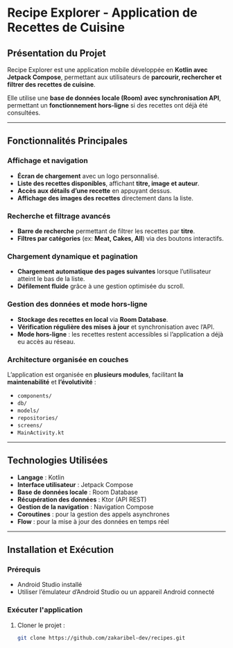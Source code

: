 #  Recipe Explorer - Application de Recettes de Cuisine

##  Présentation du Projet
Recipe Explorer est une application mobile développée en **Kotlin avec Jetpack Compose**, permettant aux utilisateurs de **parcourir, rechercher et filtrer des recettes de cuisine**.

Elle utilise une **base de données locale (Room) avec synchronisation API**, permettant un **fonctionnement hors-ligne** si des recettes ont déjà été consultées.

---

##  Fonctionnalités Principales

###  Affichage et navigation
- **Écran de chargement** avec un logo personnalisé.
- **Liste des recettes disponibles**, affichant **titre, image et auteur**.
- **Accès aux détails d’une recette** en appuyant dessus.
- **Affichage des images des recettes** directement dans la liste.

###  Recherche et filtrage avancés
- **Barre de recherche** permettant de filtrer les recettes par **titre**.
- **Filtres par catégories** (ex: **Meat, Cakes, All**) via des boutons interactifs.

###  Chargement dynamique et pagination
- **Chargement automatique des pages suivantes** lorsque l’utilisateur atteint le bas de la liste.
- **Défilement fluide** grâce à une gestion optimisée du scroll.

###  Gestion des données et mode hors-ligne
- **Stockage des recettes en local** via **Room Database**.
- **Vérification régulière des mises à jour** et synchronisation avec l’API.
- **Mode hors-ligne** : les recettes restent accessibles si l’application a déjà eu accès au réseau.

###  Architecture organisée en couches
L’application est organisée en **plusieurs modules**, facilitant **la maintenabilité** et **l’évolutivité** :

- `components/`
- `db/`
- `models/`
- `repositories/`
- `screens/`
- `MainActivity.kt`

---


##  Technologies Utilisées
- **Langage** : Kotlin
- **Interface utilisateur** : Jetpack Compose
- **Base de données locale** : Room Database
- **Récupération des données** : Ktor (API REST)
- **Gestion de la navigation** : Navigation Compose
- **Coroutines** : pour la gestion des appels asynchrones
- **Flow** : pour la mise à jour des données en temps réel

---

##  Installation et Exécution

###  Prérequis
- Android Studio installé
- Utiliser l’émulateur d’Android Studio ou un appareil Android connecté

###  Exécuter l'application
1. Cloner le projet :
   ```bash
   git clone https://github.com/zakaribel-dev/recipes.git
